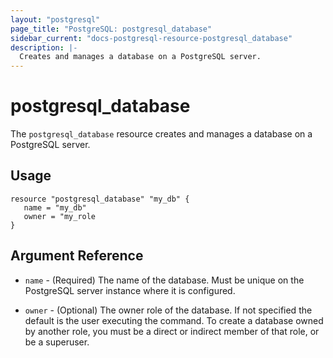 ```yaml
---
layout: "postgresql"
page_title: "PostgreSQL: postgresql_database"
sidebar_current: "docs-postgresql-resource-postgresql_database"
description: |-
  Creates and manages a database on a PostgreSQL server.
---
```


# postgresql\_database

The ``postgresql_database`` resource creates and manages a database on a PostgreSQL
server.


## Usage

```
resource "postgresql_database" "my_db" {
   name = "my_db"
   owner = "my_role
}

```

## Argument Reference

* `name` - (Required) The name of the database. Must be unique on the PostgreSQL server instance
  where it is configured.

* `owner` - (Optional) The owner role of the database. If not specified the default is the user executing the command. To create a database owned by another role, you must be a direct or indirect member of that role, or be a superuser.
